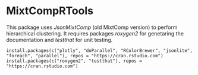 # MixtCompRTools

This package uses *JsonMixtComp* (old MixtComp version) to perform hierarchical clustering. It requires packages *roxygen2* for genetaring the documentation and *testthat* for unit testing.

```
install.packages(c("plotly", "doParallel", "RColorBrewer", "jsonlite", "foreach", "parallel"), repos = "https://cran.rstudio.com")
install.packages(c("roxygen2", "testthat"), repos = "https://cran.rstudio.com")
```
